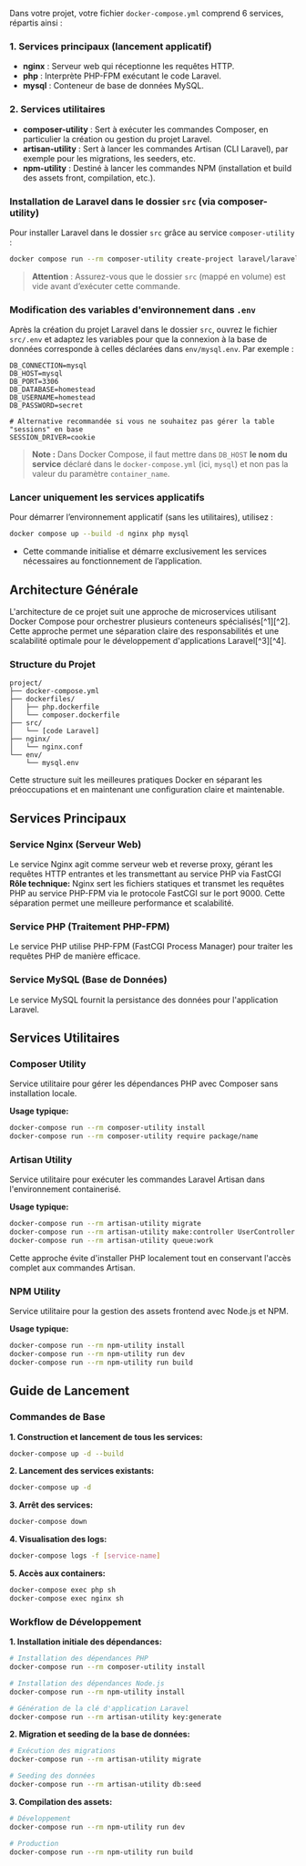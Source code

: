 Dans votre projet, votre fichier `docker-compose.yml` comprend 6 services, répartis ainsi :

### 1. Services principaux (lancement applicatif)

- **nginx** : Serveur web qui réceptionne les requêtes HTTP.
- **php** : Interprète PHP-FPM exécutant le code Laravel.
- **mysql** : Conteneur de base de données MySQL.


### 2. Services utilitaires

- **composer-utility** : Sert à exécuter les commandes Composer, en particulier la création ou gestion du projet Laravel.
- **artisan-utility** : Sert à lancer les commandes Artisan (CLI Laravel), par exemple pour les migrations, les seeders, etc.
- **npm-utility** : Destiné à lancer les commandes NPM (installation et build des assets front, compilation, etc.).


### Installation de Laravel dans le dossier `src` (via composer-utility)

Pour installer Laravel dans le dossier `src` grâce au service `composer-utility` :

```bash
docker compose run --rm composer-utility create-project laravel/laravel .
```

> **Attention** : Assurez-vous que le dossier `src` (mappé en volume) est vide avant d’exécuter cette commande.

### Modification des variables d'environnement dans `.env`

Après la création du projet Laravel dans le dossier `src`, ouvrez le fichier `src/.env` et adaptez les variables pour que la connexion à la base de données corresponde à celles déclarées dans `env/mysql.env`. Par exemple :

```env
DB_CONNECTION=mysql
DB_HOST=mysql
DB_PORT=3306
DB_DATABASE=homestead
DB_USERNAME=homestead
DB_PASSWORD=secret

# Alternative recommandée si vous ne souhaitez pas gérer la table "sessions" en base
SESSION_DRIVER=cookie
```

> **Note :**
> Dans Docker Compose, il faut mettre dans `DB_HOST` **le nom du service** déclaré dans le `docker-compose.yml` (ici, `mysql`) et non pas la valeur du paramètre `container_name`.

### Lancer uniquement les services applicatifs

Pour démarrer l’environnement applicatif (sans les utilitaires), utilisez :

```bash
docker compose up --build -d nginx php mysql
```

- Cette commande initialise et démarre exclusivement les services nécessaires au fonctionnement de l’application.



## Architecture Générale

L'architecture de ce projet suit une approche de microservices utilisant Docker Compose pour orchestrer plusieurs conteneurs spécialisés[^1][^2]. Cette approche permet une séparation claire des responsabilités et une scalabilité optimale pour le développement d'applications Laravel[^3][^4].

### Structure du Projet

```
project/
├── docker-compose.yml
├── dockerfiles/
│   ├── php.dockerfile
│   └── composer.dockerfile
├── src/
│   └── [code Laravel]
├── nginx/
│   └── nginx.conf
└── env/
    └── mysql.env
```

Cette structure suit les meilleures pratiques Docker en séparant les préoccupations et en maintenant une configuration claire et maintenable.

## Services Principaux

### Service Nginx (Serveur Web)

Le service Nginx agit comme serveur web et reverse proxy, gérant les requêtes HTTP entrantes et les transmettant au service PHP via FastCGI
**Rôle technique:** Nginx sert les fichiers statiques et transmet les requêtes PHP au service PHP-FPM via le protocole FastCGI sur le port 9000.
Cette séparation permet une meilleure performance et scalabilité.

### Service PHP (Traitement PHP-FPM)

Le service PHP utilise PHP-FPM (FastCGI Process Manager) pour traiter les requêtes PHP de manière efficace.

### Service MySQL (Base de Données)

Le service MySQL fournit la persistance des données pour l'application Laravel.

## Services Utilitaires

### Composer Utility

Service utilitaire pour gérer les dépendances PHP avec Composer sans installation locale.

**Usage typique:**

```bash
docker-compose run --rm composer-utility install
docker-compose run --rm composer-utility require package/name
```


### Artisan Utility

Service utilitaire pour exécuter les commandes Laravel Artisan dans l'environnement containerisé.

**Usage typique:**

```bash
docker-compose run --rm artisan-utility migrate
docker-compose run --rm artisan-utility make:controller UserController
docker-compose run --rm artisan-utility queue:work
```

Cette approche évite d'installer PHP localement tout en conservant l'accès complet aux commandes Artisan.

### NPM Utility

Service utilitaire pour la gestion des assets frontend avec Node.js et NPM.

**Usage typique:**

```bash
docker-compose run --rm npm-utility install
docker-compose run --rm npm-utility run dev
docker-compose run --rm npm-utility run build
```


## Guide de Lancement

### Commandes de Base

**1. Construction et lancement de tous les services:**

```bash
docker-compose up -d --build
```

**2. Lancement des services existants:**

```bash
docker-compose up -d
```

**3. Arrêt des services:**

```bash
docker-compose down
```

**4. Visualisation des logs:**

```bash
docker-compose logs -f [service-name]
```

**5. Accès aux containers:**

```bash
docker-compose exec php sh
docker-compose exec nginx sh
```


### Workflow de Développement

**1. Installation initiale des dépendances:**

```bash
# Installation des dépendances PHP
docker-compose run --rm composer-utility install

# Installation des dépendances Node.js
docker-compose run --rm npm-utility install

# Génération de la clé d'application Laravel
docker-compose run --rm artisan-utility key:generate
```

**2. Migration et seeding de la base de données:**

```bash
# Exécution des migrations
docker-compose run --rm artisan-utility migrate

# Seeding des données
docker-compose run --rm artisan-utility db:seed
```

**3. Compilation des assets:**

```bash
# Développement
docker-compose run --rm npm-utility run dev

# Production
docker-compose run --rm npm-utility run build
```


